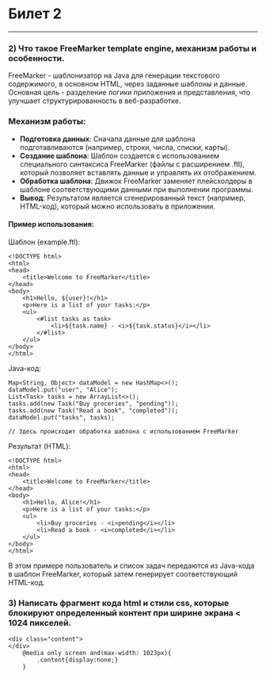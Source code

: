 
# Билет 2
___
<div>

[//]: # (Fast-CGI &#40;Fast Common Gateway Interface&#41; – это протокол, предназначенный для улучшения взаимодействия веб-серверов и скриптов, обычно используемых для создания динамического контента на веб-сайтах. Он представляет собой усовершенствованную версию CGI &#40;Common Gateway Interface&#41;.)

[//]: # (Что это такое?)

[//]: # ()
[//]: # (CGI позволяет веб-серверу передавать запросы пользовательскому скрипту, обрабатывать их и возвращать результат. Однако в традиционном CGI для каждого запроса создается новый процесс, что может быть неэффективно и затратно по ресурсам. Fast-CGI решает эту проблему, позволяя скрипту оставаться в памяти и обрабатывать множество запросов, что значительно повышает производительность.)

[//]: # (Зачем это нужно?)

[//]: # ()
[//]: # (    Производительность: Fast-CGI сокращает время и ресурсы, необходимые для создания нового процесса для каждого запроса.)

[//]: # (    Эффективность: Скрипты могут оставаться загруженными в памяти, что ускоряет их выполнение.)

[//]: # (    Масштабируемость: Fast-CGI лучше подходит для сайтов с высокой нагрузкой, так как может обрабатывать большое количество запросов более эффективно.)

[//]: # ()
[//]: # (Как пользоваться?)

[//]: # ()
[//]: # (    Установка и настройка: Сначала необходимо установить Fast-CGI на сервере. Это может включать установку специального модуля для веб-сервера &#40;например, mod_fastcgi для Apache&#41;.)

[//]: # ()
[//]: # (    Конфигурация веб-сервера: Вам нужно настроить веб-сервер для работы с Fast-CGI. Это включает в себя указание, какие скрипты должны обрабатываться через Fast-CGI и настройку путей.)

[//]: # (Давайте рассмотрим пример интеграции Fast-CGI скрипта с веб-сервером Apache на примере PHP-скрипта.)

[//]: # (Предварительные условия:)

[//]: # ()
[//]: # (    Установленный веб-сервер Apache.)

[//]: # (    Установленный PHP с поддержкой FastCGI &#40;обычно включен по умолчанию в современных версиях PHP&#41;.)

[//]: # ()
[//]: # (Шаги:)

[//]: # ()
[//]: # (    Установка модуля FastCGI для Apache:)

[//]: # (    В зависимости от вашей операционной системы, это может быть выполнено через пакетный менеджер. Например, на Debian-подобных системах это может быть командой:)

[//]: # ()
[//]: # (    sudo apt-get install libapache2-mod-fcgid)

[//]: # ()
[//]: # (Активация модуля:)

[//]: # (После установки активируйте модуль с помощью команды:)

[//]: # ()
[//]: # (>sudo a2enmod fcgid)

[//]: # ()
[//]: # (Настройка Apache:)

[//]: # (Откройте файл конфигурации Apache &#40;например, /etc/apache2/sites-available/000-default.conf&#41; и добавьте следующие строки для включения обработки PHP через FastCGI:)

[//]: # ()
[//]: # (apache)

[//]: # (~~~ )

[//]: # (<IfModule mod_fcgid.c>)

[//]: # (   AddHandler fcgid-script .php)

[//]: # (   FCGIWrapper /usr/lib/cgi-bin/php .php)

[//]: # (   Options +ExecCGI)

[//]: # (   DirectoryIndex index.php)

[//]: # (</IfModule>)

[//]: # (~~~)

[//]: # ()
[//]: # (Это указывает Apache обрабатывать файлы .php с помощью FastCGI.)

[//]: # ()
[//]: # (Перезапуск Apache:)

[//]: # (После внесения изменений перезапустите Apache, чтобы применить настройки:)

[//]: # ()
[//]: # (>sudo systemctl restart apache2)

[//]: # ()
[//]: # (Создание PHP-скрипта:)

[//]: # (Создайте PHP-скрипт в директории, доступной через веб-сервер. Например, создайте файл test.php в корневой директории веб-сервера &#40;/var/www/html/&#41;:)

[//]: # ()
[//]: # (php)

[//]: # ()
[//]: # (    <?php)

[//]: # (    echo "Hello, FastCGI World!";)

[//]: # (    ?>)

[//]: # ()
[//]: # (    Тестирование:)

[//]: # (    Откройте браузер и перейдите к созданному скрипту, например, http://your_server_ip/test.php. Вы должны увидеть вывод скрипта: "Hello, FastCGI World!".)

[//]: # ()
[//]: # (Этот пример иллюстрирует базовую настройку FastCGI для PHP-скриптов на сервере Apache. Конфигурация может варьироваться в зависимости от конкретной среды и требований.)
</div>

<div>

 ###  2) Что такое FreeMarker template engine, механизм работы и особенности.


FreeMarker - шаблонизатор на Java для генерации текстового содержимого, в основном HTML, через заданные шаблоны и данные. Основная цель - разделение логики приложения и представления, что улучшает структурированность в веб-разработке.
### Механизм работы:
- **Подготовка данных**: Сначала данные для шаблона подготавливаются (например, строки, числа, списки, карты).
- **Создание шаблона**: Шаблон создается с использованием специального синтаксиса FreeMarker (файлы с расширением .ftl), который позволяет вставлять данные и управлять их отображением. 
- **Обработка шаблона**: Движок FreeMarker заменяет плейсхолдеры в шаблоне соответствующими данными при выполнении программы.
- **Вывод**: Результатом является сгенерированный текст (например, HTML-код), который можно использовать в приложении.

#### Пример использования:

Шаблон (example.ftl):
~~~
<!DOCTYPE html>
<html>
<head>
    <title>Welcome to FreeMarker</title>
</head>
<body>
    <h1>Hello, ${user}!</h1>
    <p>Here is a list of your tasks:</p>
    <ul>
        <#list tasks as task>
            <li>${task.name} - <i>${task.status}</i></li>
        </#list>
    </ul>
</body>
</html>
~~~

Java-код:
~~~
Map<String, Object> dataModel = new HashMap<>();
dataModel.put("user", "Alice");
List<Task> tasks = new ArrayList<>();
tasks.add(new Task("Buy groceries", "pending"));
tasks.add(new Task("Read a book", "completed"));
dataModel.put("tasks", tasks);

// Здесь происходит обработка шаблона с использованием FreeMarker
~~~

Результат (HTML):
~~~
<!DOCTYPE html>
<html>
<head>
    <title>Welcome to FreeMarker</title>
</head>
<body>
    <h1>Hello, Alice!</h1>
    <p>Here is a list of your tasks:</p>
    <ul>
        <li>Buy groceries - <i>pending</i></li>
        <li>Read a book - <i>completed</i></li>
    </ul>
</body>
</html>
~~~
В этом примере пользователь и список задач передаются из Java-кода в шаблон FreeMarker, который затем генерирует соответствующий HTML-код.
</div>



<div>

### 3) Написать фрагмент кода html и стили css, которые блокируют определенный контент при ширине экрана < 1024 пикселей.

~~~
<div class="content">
</div>
    @media only screen and(max-width: 1023px){
        .content{display:none;}
    }
~~~

</div>




